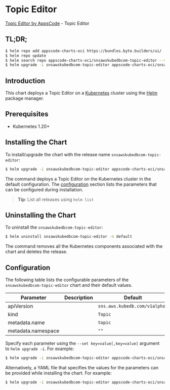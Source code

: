# Topic Editor

[Topic Editor by AppsCode](https://byte.builders) - Topic Editor

## TL;DR;

```bash
$ helm repo add appscode-charts-oci https://bundles.byte.builders/ui/
$ helm repo update
$ helm search repo appscode-charts-oci/snsawskubedbcom-topic-editor --version=v0.5.0
$ helm upgrade -i snsawskubedbcom-topic-editor appscode-charts-oci/snsawskubedbcom-topic-editor -n default --create-namespace --version=v0.5.0
```

## Introduction

This chart deploys a Topic Editor on a [Kubernetes](http://kubernetes.io) cluster using the [Helm](https://helm.sh) package manager.

## Prerequisites

- Kubernetes 1.20+

## Installing the Chart

To install/upgrade the chart with the release name `snsawskubedbcom-topic-editor`:

```bash
$ helm upgrade -i snsawskubedbcom-topic-editor appscode-charts-oci/snsawskubedbcom-topic-editor -n default --create-namespace --version=v0.5.0
```

The command deploys a Topic Editor on the Kubernetes cluster in the default configuration. The [configuration](#configuration) section lists the parameters that can be configured during installation.

> **Tip**: List all releases using `helm list`

## Uninstalling the Chart

To uninstall the `snsawskubedbcom-topic-editor`:

```bash
$ helm uninstall snsawskubedbcom-topic-editor -n default
```

The command removes all the Kubernetes components associated with the chart and deletes the release.

## Configuration

The following table lists the configurable parameters of the `snsawskubedbcom-topic-editor` chart and their default values.

|     Parameter      | Description |                 Default                  |
|--------------------|-------------|------------------------------------------|
| apiVersion         |             | <code>sns.aws.kubedb.com/v1alpha1</code> |
| kind               |             | <code>Topic</code>                       |
| metadata.name      |             | <code>topic</code>                       |
| metadata.namespace |             | <code>""</code>                          |


Specify each parameter using the `--set key=value[,key=value]` argument to `helm upgrade -i`. For example:

```bash
$ helm upgrade -i snsawskubedbcom-topic-editor appscode-charts-oci/snsawskubedbcom-topic-editor -n default --create-namespace --version=v0.5.0 --set apiVersion=sns.aws.kubedb.com/v1alpha1
```

Alternatively, a YAML file that specifies the values for the parameters can be provided while
installing the chart. For example:

```bash
$ helm upgrade -i snsawskubedbcom-topic-editor appscode-charts-oci/snsawskubedbcom-topic-editor -n default --create-namespace --version=v0.5.0 --values values.yaml
```
